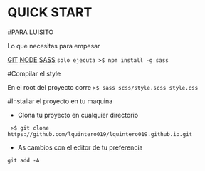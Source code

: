 # QUICK START

#PARA LUISITO

Lo que necesitas para empesar

[GIT](https://git-scm.com/book/en/v2/Getting-Started-Installing-Git)
[NODE](https://nodejs.org/es/download/)
[SASS](https://sass-lang.com/install) `solo ejecuta >$ npm install -g sass`

#Compilar el style

En el root del proyecto corre `>$ sass scss/style.scss style.css`

#Installar el proyecto en tu maquina

- Clona tu proyecto en cualquier directorio

```
 >$ git clone https://github.com/lquintero019/lquintero019.github.io.git
```
- As cambios con el editor de tu preferencia

```
git add -A

```


